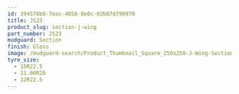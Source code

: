 ```yaml
---
id: 394578b8-7eac-4058-8e0c-02b07d790970
title: JS23
product_slug: section-j-wing
part_number: JS23
mudguard: Section
finish: Gloss
image: /mudguard-search/Product_Thumbnail_Square_250x250-J-Wing-Section.jpg
tyre_size:
  - 15R22.5
  - 11.00R20
  - 12R22.5
---
```

